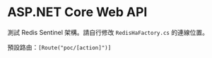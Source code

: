 # ASP.NET Core Web API

測試 Redis Sentinel 架構。請自行修改 `RedisHaFactory.cs` 的連線位置。

預設路由：`[Route("poc/[action]")]`